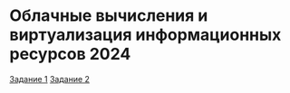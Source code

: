 # Облачные вычисления и виртуализация информационных ресурсов 2024

[Задание 1](task1/README.md)
[Задание 2](task2/README.md)
